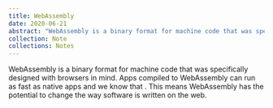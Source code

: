 ```yaml
---
title: WebAssembly
date: 2020-06-21
abstract: "WebAssembly is a binary format for machine code that was specifically designed with browsers in mind. Apps compiled to WebAssembly can run as fast as native apps."
collection: Note
collections: Notes
---
```

WebAssembly is a binary format for machine code that was specifically designed with browsers in mind. Apps compiled to WebAssembly can run as fast as native apps and we know that <inter-link href="good-software-is-fast"></inter-link>. This means WebAssembly has the potential to change the way software is written on the web.